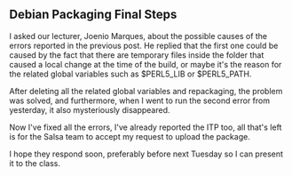 ## Debian Packaging Final Steps

I asked our lecturer, Joenio Marques, about the possible causes of the errors reported in the previous post. He replied that the first one could be caused by the fact that there are temporary files inside the folder that caused a local change at the time of the build, or maybe it's the reason for the related global variables such as $PERL5_LIB or $PERL5_PATH.

After deleting all the related global variables and repackaging, the problem was solved, and furthermore, when I went to run the second error from yesterday, it also mysteriously disappeared. 

Now I've fixed all the errors, I've already reported the ITP too, all that's left is for the Salsa team to accept my request to upload the package.

I hope they respond soon, preferably before next Tuesday so I can present it to the class.
